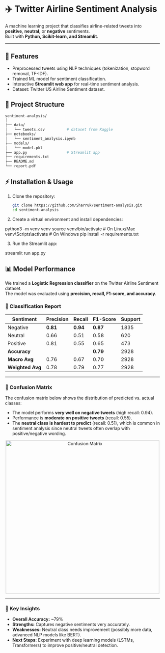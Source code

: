 # ✈️ Twitter Airline Sentiment Analysis

A machine learning project that classifies airline-related tweets into **positive**, **neutral**, or **negative** sentiments.  
Built with **Python, Scikit-learn, and Streamlit**.

---

## 🚀 Features
- Preprocessed tweets using NLP techniques (tokenization, stopword removal, TF-IDF).
- Trained ML model for sentiment classification.
- Interactive **Streamlit web app** for real-time sentiment analysis.
- Dataset: Twitter US Airline Sentiment dataset.

## 📁 Project Structure

```bash
sentiment-analysis/
│
├── data/
│   └── tweets.csv          # dataset from Kaggle
├── notebooks/
│   └── sentiment_analysis.ipynb
├── models/
│   └── model.pkl
├── app.py                  # Streamlit app
├── requirements.txt
├── README.md
└── report.pdf

```
## ⚡ Installation & Usage

1. Clone the repository:
   ```bash
   git clone https://github.com/Sharruk/sentiment-analysis.git
   cd sentiment-analysis


2. Create a virtual environment and install dependencies:

python3 -m venv venv
source venv/bin/activate    # On Linux/Mac
venv\Scripts\activate       # On Windows
pip install -r requirements.txt

3. Run the Streamlit app:

streamlit run app.py


## 📊 Model Performance

We trained a **Logistic Regression classifier** on the Twitter Airline Sentiment dataset.  
The model was evaluated using **precision, recall, F1-score, and accuracy**.

### 🔹 Classification Report

| Sentiment  | Precision | Recall | F1-Score | Support |
|------------|-----------|--------|----------|---------|
| Negative   | **0.81**  | **0.94** | **0.87** | 1835    |
| Neutral    | 0.66      | 0.51   | 0.58     | 620     |
| Positive   | 0.81      | 0.55   | 0.65     | 473     |
| **Accuracy** |         |        | **0.79** | 2928    |
| **Macro Avg** | 0.76   | 0.67   | 0.70     | 2928    |
| **Weighted Avg** | 0.78 | 0.79   | 0.77     | 2928    |

---

### 🔹 Confusion Matrix

The confusion matrix below shows the distribution of predicted vs. actual classes:

- The model performs **very well on negative tweets** (high recall: 0.94).
- Performance is **moderate on positive tweets** (recall: 0.55).
- The **neutral class is hardest to predict** (recall: 0.51), which is common in sentiment analysis since neutral tweets often overlap with positive/negative wording.

<p align="center">
  <img src="notebooks/confusion_matrix.png" alt="Confusion Matrix" width="500"/>
</p>

---

### 🔹 Key Insights
- **Overall Accuracy:** ~79%  
- **Strengths:** Captures negative sentiments very accurately.  
- **Weaknesses:** Neutral class needs improvement (possibly more data, advanced NLP models like BERT).  
- **Next Steps:** Experiment with deep learning models (LSTMs, Transformers) to improve positive/neutral detection.  






